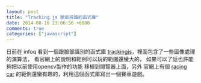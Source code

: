 ```yaml
---
layout: post
title: "Tracking.js 臉部辨識的函式庫"
date: 2014-08-16 23:06:56 +0800
comments: true
categories: ["javascript"]
---
```


<!-- more -->

日前在 infoq 看到一個跟臉部識別的函式庫 [trackingjs]，裡面包含了一些圖像處理的演算法，
看官網上的說明和範例可以玩的範圍還蠻大的， 如果可以了話也許能夠把以前使用opencv製作的功能
移植到閱覽器上面，另外 官網上有個 [racing car] 的範例還蠻有趣的，利用這個函式庫寫出一個賽車遊戲。



[trackingjs]:http://trackingjs.com/

[racing car]:http://trackingjs.com/examples/color_hexgl.html